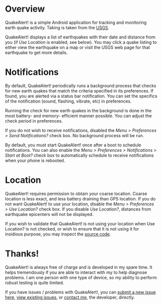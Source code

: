 # Overview #

QuakeAlert! is a simple Android application for tracking and monitoring earth quake activity. Taking is taken from the [USGS](http://www.usgs.gov/).

QuakeAlert! displays a list of earthquakes with their date and distance from you (if _Use Location_ is enabled, see below). You may click a quake listing to either view the earthquake on a map or visit the USGS web page for that earthquake to get more details.

# Notifications #

By default, QuakeAlert! periodically runs a background process that checks for new earth quakes that match the criteria specified in its preferences. If found, you are alerted via a status bar notification. You can set the specifics of the notification (sound, flashing, vibrate, etc) in preferences.

Running the check for new earth quakes in the background is done in the most battery- and memory- efficient manner possible. You can adjust the check period in preferences.

If you do not wish to receive notifications, disabled the _Menu > Preferences > Send Notifications?_ check box. No background process will be run.

By default, you must start QuakeAlert! once after a boot to schedule notifications. You can also enable the _Menu > Preferences > Notifications > Start at Boot?_ check box to automatically schedule to receive notifications when your phone is rebooted.

# Location #

QuakeAlert! requires permission to obtain your coarse location. Coarse location is less exact, and less battery draining than GPS location. If you do not want QuakeAlert! to use your location, disable the _Menu > Preferences > Use Location?_ check box. If you disable _Use Location?_, distances from earthquake epicenters will not be displayed.

If you wish to validate that QuakeAlert! is not using your location when Use Location? is not checked, or wish to ensure that it is not using it for insidious purpose, you may inspect the [source code](http://code.google.com/p/quakealert/source/checkout).

# Thanks! #

QuakeAlert! is always free of charge and is developed in my spare time. It helps tremendously if you are able to interact with my to help diagnose problems. I am one person with one type of device, so my ability to perform robust testing is quite limited.

If you have issues / problems with QuakeAlert!, you can [submit a new issue here](http://code.google.com/p/quakealert/issues/entry), [view existing issues](http://code.google.com/p/quakealert/issues/list), or [contact me](mailto:jeffrey.blattman@gmail.com), the developer, directly.